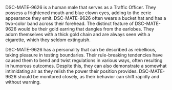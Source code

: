 DSC-MATE-9626 is a human male that serves as a Traffic Officer. They possess a frightened mouth and blue clown eyes, adding to the eerie appearance they emit. DSC-MATE-9626 often wears a bucket hat and has a two-color band across their forehead. The distinct feature of DSC-MATE-9626 would be their gold earring that dangles from the earlobes. They adorn themselves with a thick gold chain and are always seen with a cigarette, which they seldom extinguish.

DSC-MATE-9626 has a personality that can be described as rebellious, taking pleasure in testing boundaries. Their rule-breaking tendencies have caused them to bend and twist regulations in various ways, often resulting in humorous outcomes. Despite this, they can also demonstrate a somewhat intimidating air as they relish the power their position provides. DSC-MATE-9626 should be monitored closely, as their behavior can shift rapidly and without warning.